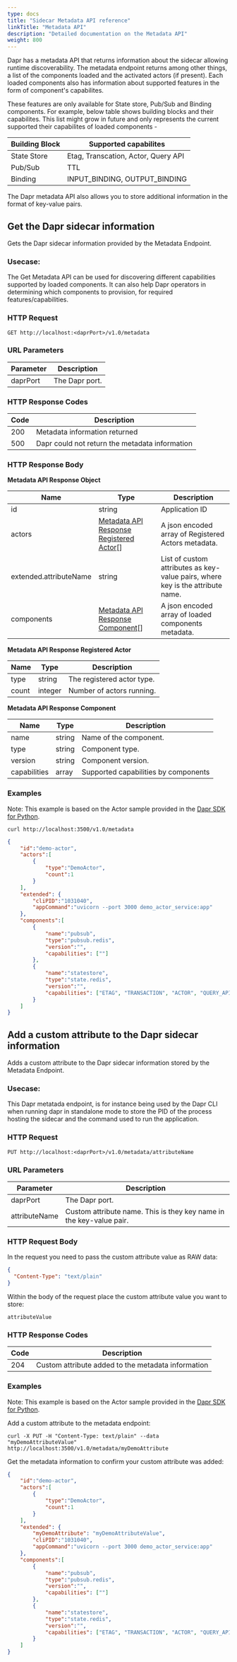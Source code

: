 ```yaml
---
type: docs
title: "Sidecar Metadata API reference"
linkTitle: "Metadata API"
description: "Detailed documentation on the Metadata API"
weight: 800
---
```


Dapr has a metadata API that returns information about the sidecar allowing runtime discoverability. The metadata endpoint returns among other things, a list of the components loaded and the activated actors (if present). Each loaded components also has information about supported features in the form of component's capabilites.

These features are only available for State store, Pub/Sub and Binding components. For example, below table shows building blocks and their capabilites. This list might grow in future and only represents the current supported their capabilites of loaded components - 

Building Block | Supported capabilites
---------------| ------------
State Store    | Etag, Transcation, Actor, Query API
Pub/Sub        | TTL
Binding        | INPUT_BINDING, OUTPUT_BINDING

The Dapr metadata API also allows you to store additional information in the format of key-value pairs.

## Get the Dapr sidecar information

Gets the Dapr sidecar information provided by the Metadata Endpoint.

### Usecase:
The Get Metadata API can be used for discovering different capabilities supported by loaded components. It can also help Dapr operators in determining which components to provision, for required features/capabilities.

### HTTP Request

```
GET http://localhost:<daprPort>/v1.0/metadata
```

### URL Parameters

Parameter | Description
--------- | -----------
daprPort  | The Dapr port.

### HTTP Response Codes

Code | Description
---- | -----------
200  | Metadata information returned
500  | Dapr could not return the metadata information

### HTTP Response Body

**Metadata API Response Object**

Name                   | Type                                                                  | Description
----                   | ----                                                                  | -----------
id                     | string                                                                | Application ID
actors                 | [Metadata API Response Registered Actor](#metadataapiresponseactor)[] | A json encoded array of Registered Actors metadata.
extended.attributeName | string                                                                | List of custom attributes as key-value pairs, where key is the attribute name.
components             | [Metadata API Response Component](#metadataapiresponsecomponent)[]    | A json encoded array of loaded components metadata.

<a id="metadataapiresponseactor"></a>**Metadata API Response Registered Actor**

Name  | Type    | Description
----  | ----    | -----------
type  | string  | The registered actor type.
count | integer | Number of actors running.

<a id="metadataapiresponsecomponent"></a>**Metadata API Response Component**

Name    | Type   | Description
----    | ----   | -----------
name    | string | Name of the component.
type    | string | Component type.
version | string | Component version.
capabilities | array | Supported capabilities by components

### Examples

Note: This example is based on the Actor sample provided in the [Dapr SDK for Python](https://github.com/dapr/python-sdk/tree/master/examples/demo_actor).

```shell
curl http://localhost:3500/v1.0/metadata
```

```json
{
    "id":"demo-actor",
    "actors":[
        {
            "type":"DemoActor",
            "count":1
        }
    ],
    "extended": {
        "cliPID":"1031040",
        "appCommand":"uvicorn --port 3000 demo_actor_service:app"
    },
    "components":[
        {
            "name":"pubsub",
            "type":"pubsub.redis",
            "version":"",
            "capabilities": [""]
        },
        {
            "name":"statestore",
            "type":"state.redis",
            "version":"",
            "capabilities": ["ETAG", "TRANSACTION", "ACTOR", "QUERY_API"]
        }
    ]
}
```

## Add a custom attribute to the Dapr sidecar information

Adds a custom attribute to the Dapr sidecar information stored by the Metadata Endpoint.

### Usecase:
This Dapr metatada endpoint, is for instance being used by the Dapr CLI when running dapr in standalone mode to store the PID of the process hosting the sidecar and the command used to run the application.

### HTTP Request

```
PUT http://localhost:<daprPort>/v1.0/metadata/attributeName
```

### URL Parameters

Parameter      | Description
---------      | -----------
daprPort       | The Dapr port.
attributeName  | Custom attribute name. This is they key name in the key-value pair.

### HTTP Request Body

In the request you need to pass the custom attribute value as RAW data:

```json
{
  "Content-Type": "text/plain"
}
```

Within the body of the request place the custom attribute value you want to store:

```
attributeValue
```

### HTTP Response Codes

Code | Description
---- | -----------
204  | Custom attribute added to the metadata information

### Examples

Note: This example is based on the Actor sample provided in the [Dapr SDK for Python](https://github.com/dapr/python-sdk/tree/master/examples/demo_actor).

Add a custom attribute to the metadata endpoint:

```shell
curl -X PUT -H "Content-Type: text/plain" --data "myDemoAttributeValue" http://localhost:3500/v1.0/metadata/myDemoAttribute
```

Get the metadata information to confirm your custom attribute was added:

```json
{
    "id":"demo-actor",
    "actors":[
        {
            "type":"DemoActor",
            "count":1
        }
    ],
    "extended": {
        "myDemoAttribute": "myDemoAttributeValue",
        "cliPID":"1031040",
        "appCommand":"uvicorn --port 3000 demo_actor_service:app"
    },
    "components":[
        {
            "name":"pubsub",
            "type":"pubsub.redis",
            "version":"",
            "capabilities": [""]
        },
        {
            "name":"statestore",
            "type":"state.redis",
            "version":"",
            "capabilities": ["ETAG", "TRANSACTION", "ACTOR", "QUERY_API"]
        }
    ]
}
```



